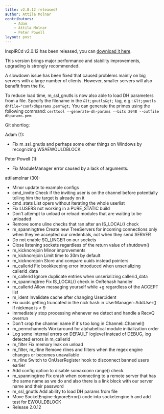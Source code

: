 ```yaml
---
title: v2.0.12 released!
author: Attila Molnar
contributors:
    - Adam
	- Attila Molnar
	- Peter Powell
layout: post
---
```


InspIRCd v2.0.12 has been released, you can [download it here](https://github.com/inspircd/inspircd/releases).

This version brings major performance and stability improvements, upgrading is
strongly recommended.

A slowdown issue has been fixed that caused problems mainly on big servers with
a large number of clients. However, smaller servers will also benefit from the
fix.

To reduce load time, m_ssl_gnutls is now also able to load DH parameters from a
file. Specify the filename in the `&lt;gnutls&gt;` tag, e.g.:
`&lt;gnutls dhfile="conf/dhparams.pem"&gt;`
You can generate the primes using the following command:
`certtool --generate-dh-params --bits 2048 --outfile dhparams.pem`

Git shortlog:

Adam (1):

  - Fix m_ssl_gnutls and perhaps some other things on Windows by recognizing WSAEWOULDBLOCK

Peter Powell (1):

  - Fix ModuleManager error caused by a lack of arguments.

attilamolnar (30):

  - Minor update to example configs
  - cmd_invite Check if the inviting user is on the channel before potentially telling him the target is already on it
  - cmd_stats List opers without iterating the whole userlist
  - Fix LUSERS not working in a PURE_STATIC build
  - Don't attempt to unload or reload modules that are waiting to be unloaded
  - Remove some uline checks that ran after an IS_LOCAL() check
  - m_spanningtree Create new TreeServers for incoming connections only when they've accepted our credentials, not when they send SERVER
  - Do not enable SO_LINGER on our sockets
  - Close listening sockets regardless of the return value of shutdown()
  - m_kicknorejoin Minor improvements
  - m_kicknorejoin Limit time to 30m by default
  - m_kicknorejoin Store and compare uuids instead pointers
  - m_callerid Fix bookkeeping error introduced when unserializing callerid_data
  - m_callerid Ignore duplicate entries when unserializing callerid_data
  - m_spanningtree Fix IS_LOCAL() check in OnRehash handler
  - m_callerid Allow messaging yourself while +g regardless of the ACCEPT list
  - m_ident Invalidate cache after changing User::ident
  - Fix uuids getting truncated in the nick hash in UserManager::AddUser() if nickmax is &lt; 9
  - Immediately stop processing whenever we detect and handle a RecvQ overrun
  - Don't crop the channel name if it's too long in Channel::Channel()
  - m_permchannels Workaround for alphabetical module initialization order
  - Log some internal errors on DEFAULT loglevel instead of DEBUG, log detected errors in m_callerid
  - m_filter Fix memory leak on unload
  - m_filter, m_rline Remove rlines and filters when the regex engine changes or becomes unavailable
  - m_rline Switch to OnUserRegister hook to disconnect banned users earlier
  - Add config option to disable somaxconn range() check
  - m_spanningtree Fix crash when connecting to a remote server that has the same name as we do and also there is a link block with our server name and their password
  - m_ssl_gnutls Add ability to load DH params from file
  - Move SocketEngine::IgnoreError() code into socketengine.h and add test for EWOULDBLOCK
  - Release 2.0.12
